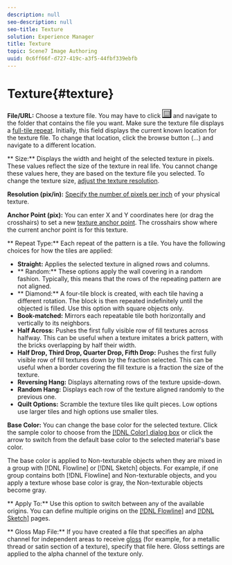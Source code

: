 ```yaml
---
description: null
seo-description: null
seo-title: Texture
solution: Experience Manager
title: Texture
topic: Scene7 Image Authoring
uuid: 0c6ff66f-d727-419c-a3f5-44fbf339ebfb
---
```


# Texture{#texture}

 **File/URL:** Choose a texture file. You may have to click ![](assets/folders.png) and navigate to the folder that contains the file you want. Make sure the texture file displays a [full-tile repeat](../../../c-vat-troubleshooting/r-vat-full-tile-repeat/r-vat-full-tile-repeat.md#reference-7dc916534a864b2d9a5d21ca31056b54). Initially, this field displays the current known location for the texture file. To change that location, click the browse button (...) and navigate to a different location.

** Size:** Displays the width and height of the selected texture in pixels. These values reflect the size of the texture in real life. You cannot change these values here, they are based on the texture file you selected. To change the texture size, [adjust the texture resolution](../../../c-vat-flow-pg/c-vat-test-flow-work/t-vat-text-size-flow-obj.md#task-3a9936d1b9c84c238b4e120d1d92a6d9).

**Resolution (pix/in):** [Specify the number of pixels per inch](../../../c-vat-gs/c-vat-abt-res.md#concept-b15c68590bff427599cb0ee380606a0c) of your physical texture.

**Anchor Point (pix):** You can enter X and Y coordinates here (or drag the crosshairs) to set a new [texture anchor point](../../../c-vat-rend-pg/c-vat-work-text/t-vat-text-anchor-pt.md#task-b74408a9bc9641a090d89e8966e4587b). The crosshairs show where the current anchor point is for this texture.

** Repeat Type:** Each repeat of the pattern is a tile. You have the following choices for how the tiles are applied:

* **Straight:** Applies the selected texture in aligned rows and columns. 
* ** Random:** These options apply the wall covering in a random fashion. Typically, this means that the rows of the repeating pattern are not aligned. 
* ** Diamond:** A four-tile block is created, with each tile having a different rotation. The block is then repeated indefinitely until the objected is filled. Use this option with square objects only. 
* **Book-matched:** Mirrors each repeatable tile both horizontally and vertically to its neighbors. 
* **Half Across:** Pushes the first fully visible row of fill textures across halfway. This can be useful when a texture imitates a brick pattern, with the bricks overlapping by half their width. 
* **Half Drop, Third Drop, Quarter Drop, Fifth Drop:** Pushes the first fully visible row of fill textures down by the fraction selected. This can be useful when a border covering the fill texture is a fraction the size of the texture. 
* **Reversing Hang:** Displays alternating rows of the texture upside-down. 
* **Random Hang:** Displays each row of the texture aligned randomly to the previous one. 
* **Quilt Options:** Scramble the texture tiles like quilt pieces. Low options use larger tiles and high options use smaller tiles.

**Base Color:** You can change the base color for the selected texture. Click the sample color to choose from the [ [!DNL Color] dialog box](../../../c-vat-rend-pg/c-vat-rend-obj/t-vat-rend-solid-color.md#task-e051bda9851e4c6fb7e33a38b6e47f0d) or click the arrow to switch from the default base color to the selected material's base color.

The base color is applied to Non-texturable objects when they are mixed in a group with [!DNL Flowline] or [!DNL Sketch] objects. For example, if one group contains both [!DNL Flowline] and Non-texturable objects, and you apply a texture whose base color is gray, the Non-texturable objects become gray.

** Apply To:** Use this option to switch between any of the available origins. You can define multiple origins on the [ [!DNL Flowline]](../../../c-vat-flow-pg/c-vat-abt-flow/c-vat-flow-pg-opt.md#concept-ab8e010be60d46c8841f1b00c3501d16) and [ [!DNL Sketch]](../../../c-vat-work-sketch-pg/c-vat-abt-sketch-pg/c-vat-sketch-pg-opt.md#concept-897e19842b11487a8a8f4511ac6014e8) pages.

** Gloss Map File:** If you have created a file that specifies an alpha channel for independent areas to receive [gloss](../../../r-vat-glossary/c-vat-gloss.md#concept-c935eeb0b63442368231fb26b5a58f50) (for example, for a metallic thread or satin section of a texture), specify that file here. Gloss settings are applied to the alpha channel of the texture only. 
